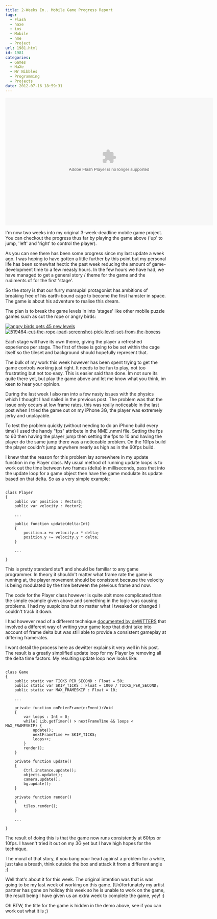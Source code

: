 ```yaml
---
title: 2-Weeks In.. Mobile Game Progress Report
tags:
  - Flash
  - haxe
  - ios
  - Mobile
  - nme
  - Project
url: 1981.html
id: 1981
categories:
  - Games
  - HaXe
  - Mr Nibbles
  - Programming
  - Projects
date: 2012-07-16 18:59:31
---
```


<object id="test1" width="650" height="400" classid="clsid:d27cdb6e-ae6d-11cf-96b8-444553540000" codebase="https://download.macromedia.com/pub/shockwave/cabs/flash/swflash.cab#version=6,0,40,0"><param name="src" value="https://mikecann.co.uk/wp-content/uploads/2012/07/Main3.swf" /><param name="pluginspage" value="https://www.adobe.com/go/getflashplayer" /><embed id="test1" width="650" height="400" type="application/x-shockwave-flash" src="https://mikecann.co.uk/wp-content/uploads/2012/07/Main3.swf" pluginspage="https://www.adobe.com/go/getflashplayer" /></object>

I'm now two weeks into my original 3-week-deadline mobile game project. You can checkout the progress thus far by playing the game above ('up' to jump, 'left' and 'right' to control the player).

<!-- more -->

As you can see there has been some progress since my last update a week ago. I was hoping to have gotten a little further by this point but my personal life has been somewhat hectic the past week reducing the amount of game-development time to a few measly hours. In the few hours we have had, we have managed to get a general story / theme for the game and the rudiments of for the first 'stage'.

So the story is that our furry marsupial protagonist has ambitions of breaking free of his earth-bound cage to become the first hamster in space. The game is about his adventure to realise this dream.

The plan is to break the game levels in into 'stages' like other mobile puzzle games such as cut the rope or angry birds:

[![](https://mikecann.co.uk/wp-content/uploads/2012/07/angry-birds-gets-45-new-levels.jpg "angry birds gets 45 new levels")](https://mikecann.co.uk/wp-content/uploads/2012/07/angry-birds-gets-45-new-levels.jpg)[ ![](https://mikecann.co.uk/wp-content/uploads/2012/07/519464-cut-the-rope-ipad-screenshot-pick-level-set-from-the-boxess.png "519464-cut-the-rope-ipad-screenshot-pick-level-set-from-the-boxess")](https://mikecann.co.uk/wp-content/uploads/2012/07/519464-cut-the-rope-ipad-screenshot-pick-level-set-from-the-boxess.png)

Each stage will have its own theme, giving the player a refreshed experience per stage. The first of these is going to be set within the cage itself so the tileset and background should hopefully represent that.

The bulk of my work this week however has been spent trying to get the game controls working just right. It needs to be fun to play, not too frustrating but not too easy. This is easier said than done. Im not sure its quite there yet, but play the game above and let me know what you think, im keen to hear your opinion.

During the last week I also ran into a few nasty issues with the physics which I thought I had nailed in the previous post. The problem was that the issue only occurs at low frame rates, this was really noticeable in the last post when I tried the game out on my iPhone 3G, the player was extremely jerky and unplayable.

To test the problem quickly (without needing to do an iPhone build every time) I used the handy "fps" attribute in the NME .nmml file. Setting the fps to 60 then having the player jump then setting the fps to 10 and having the player do the same jump there was a noticeable problem. On the 10fps build the player couldn't jump anywhere nearly as high as in the 60fps build.

I knew that the reason for this problem lay somewhere in my update function in my Player class. My usual method of running update loops is to work out the time between two frames (delta) in milliseconds, pass that into the update loop for a game object then have the game modulate its update based on that delta. So as a very simple example:

```

class Player
{
	public var position : Vector2;
	public var velocity : Vector2;

	...

	public function update(delta:Int)
	{
		position.x += velocity.x * delta;
		position.y += velocity.y * delta;
	}

	...

}

```

This is pretty standard stuff and should be familiar to any game programmer. In theory it shouldn't matter what frame rate the game is running at, the player movement should be consistent because the velocity is being modulated by the time between the previous frame and now.

The code for the Player class however is quite abit more complicated than the simple example given above and something in the logic was causing problems. I had my suspicions but no matter what I tweaked or changed I couldn't track it down.

I had however read of a different technique [documented by deWiTTERS](https://www.koonsolo.com/news/dewitters-gameloop/) that involved a different way of writing your game loop that didnt take into account of frame delta but was still able to provide a consistent gameplay at differing framerates.

I wont detail the process here as dewitter explains it very well in his post. The result is a greatly simplified update loop for my Player by removing all the delta time factors. My resulting update loop now looks like:

```

class Game
{
	public static var TICKS_PER_SECOND : Float = 50;
    public static var SKIP_TICKS : Float = 1000 / TICKS_PER_SECOND;
    public static var MAX_FRAMESKIP : Float = 10;

	...

	private function onEnterFrame(e:Event):Void
	{
		var loops : Int = 0;
        while( Lib.getTimer() > nextFrameTime && loops < MAX_FRAMESKIP) {
            update();
            nextFrameTime += SKIP_TICKS;
            loops++;
        }
        render();
	}

	private function update()
	{
		Ctrl.instance.update();
		objects.update();
		camera.update();
		bg.update();
	}

	private function render()
	{
		tiles.render();
	}

	...

}

```

The result of doing this is that the game now runs consistently at 60fps or 10fps. I haven't tried it out on my 3G yet but I have high hopes for the technique.

The moral of that story, if you bang your head against a problem for a while, just take a breath, think outside the box and attack it from a different angle ;)

Well that's about it for this week. The original intention was that is was going to be my last week of working on this game. (Un)fortunately my artist partner has gone on holiday this week so he is unable to work on the game, the result being I have given us an extra week to complete the game, yey! :)

Oh BTW, the title for the game is hidden in the demo above, see if you can work out what it is ;)
